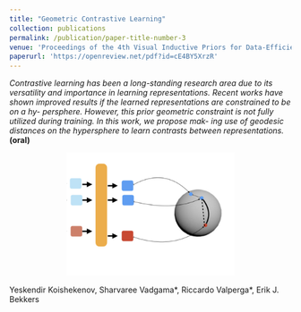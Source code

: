 ```yaml
---
title: "Geometric Contrastive Learning"
collection: publications
permalink: /publication/paper-title-number-3
venue: 'Proceedings of the 4th Visual Inductive Priors for Data-Efficient Deep Learning Workshop at ICCV 2023'
paperurl: 'https://openreview.net/pdf?id=cE4BY5XrzR'
---
```


*Contrastive learning has been a long-standing research area due to its versatility and importance in learning representations. Recent works have shown improved results if the learned representations are constrained to be on a hy- persphere. However, this prior geometric constraint is not fully utilized during training. In this work, we propose mak- ing use of geodesic distances on the hypersphere to learn contrasts between representations.* **(oral)**

<p align="center">
  <img src="geometric-contrastive-learning.png" width="300"/>
</p>

Yeskendir Koishekenov, Sharvaree Vadgama\*, Riccardo Valperga\*, Erik J. Bekkers